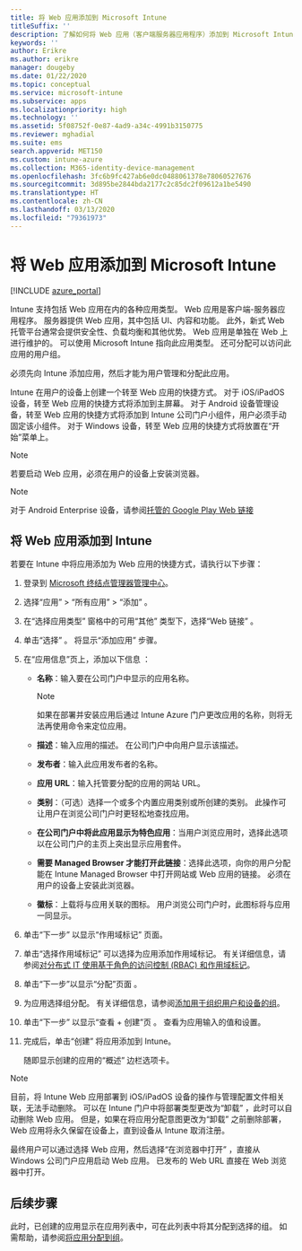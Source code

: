 ```yaml
---
title: 将 Web 应用添加到 Microsoft Intune
titleSuffix: ''
description: 了解如何将 Web 应用（客户端服务器应用程序）添加到 Microsoft Intune。
keywords: ''
author: Erikre
ms.author: erikre
manager: dougeby
ms.date: 01/22/2020
ms.topic: conceptual
ms.service: microsoft-intune
ms.subservice: apps
ms.localizationpriority: high
ms.technology: ''
ms.assetid: 5f08752f-0e87-4ad9-a34c-4991b3150775
ms.reviewer: mghadial
ms.suite: ems
search.appverid: MET150
ms.custom: intune-azure
ms.collection: M365-identity-device-management
ms.openlocfilehash: 3fc6b9fc427ab6e0dc0488061378e78060527676
ms.sourcegitcommit: 3d895be2844bda2177c2c85dc2f09612a1be5490
ms.translationtype: HT
ms.contentlocale: zh-CN
ms.lasthandoff: 03/13/2020
ms.locfileid: "79361973"
---
```

# <a name="add-web-apps-to-microsoft-intune"></a>将 Web 应用添加到 Microsoft Intune

[!INCLUDE [azure_portal](../includes/azure_portal.md)]

Intune 支持包括 Web 应用在内的各种应用类型。 Web 应用是客户端-服务器应用程序。 服务器提供 Web 应用，其中包括 UI、内容和功能。 此外，新式 Web 托管平台通常会提供安全性、负载均衡和其他优势。 Web 应用是单独在 Web 上进行维护的。 可以使用 Microsoft Intune 指向此应用类型。 还可分配可以访问此应用的用户组。 

必须先向 Intune 添加应用，然后才能为用户管理和分配此应用。 

Intune 在用户的设备上创建一个转至 Web 应用的快捷方式。 对于 iOS/iPadOS 设备，转至 Web 应用的快捷方式将添加到主屏幕。 对于 Android 设备管理设备，转至 Web 应用的快捷方式将添加到 Intune 公司门户小组件，用户必须手动固定该小组件。 对于 Windows 设备，转至 Web 应用的快捷方式将放置在“开始”菜单上。

> [!Note]
> 若要启动 Web 应用，必须在用户的设备上安装浏览器。 

> [!Note]
> 对于 Android Enterprise 设备，请参阅[托管的 Google Play Web 链接](apps-add-android-for-work.md#managed-google-play-web-links)

## <a name="add-a-web-app-to-intune"></a>将 Web 应用添加到 Intune
若要在 Intune 中将应用添加为 Web 应用的快捷方式，请执行以下步骤：

1. 登录到 [Microsoft 终结点管理器管理中心](https://go.microsoft.com/fwlink/?linkid=2109431)。
2. 选择“应用”   > “所有应用”   > “添加”  。
3. 在“选择应用类型”  窗格中的可用“其他”  类型下，选择“Web 链接”  。
4. 单击“选择”  。 将显示“添加应用”  步骤。
5. 在“应用信息”页上，添加以下信息  ：
    - **名称**：输入要在公司门户中显示的应用名称。 

        > [!NOTE]
        > 如果在部署并安装应用后通过 Intune Azure 门户更改应用的名称，则将无法再使用命令来定位应用。

    - **描述**：输入应用的描述。 在公司门户中向用户显示该描述。
    - **发布者**：输入此应用发布者的名称。
    - **应用 URL**：输入托管要分配的应用的网站 URL。
    - **类别**：（可选）选择一个或多个内置应用类别或所创建的类别。 此操作可让用户在浏览公司门户时更轻松地查找应用。
    - **在公司门户中将此应用显示为特色应用**：当用户浏览应用时，选择此选项以在公司门户的主页上突出显示应用套件。
    - **需要 Managed Browser 才能打开此链接**：选择此选项，向你的用户分配能在 Intune Managed Browser 中打开网站或 Web 应用的链接。 必须在用户的设备上安装此浏览器。
    - **徽标**：上载将与应用关联的图标。 用户浏览公司门户时，此图标将与应用一同显示。
6. 单击“下一步”  以显示“作用域标记”  页面。
7. 单击“选择作用域标记”  可以选择为应用添加作用域标记。 有关详细信息，请参阅[对分布式 IT 使用基于角色的访问控制 (RBAC) 和作用域标记](../fundamentals/scope-tags.md)。
8. 单击“下一步”以显示“分配”页面   。
9. 为应用选择组分配。 有关详细信息，请参阅[添加用于组织用户和设备的组](../fundamentals/groups-add.md)。 
10. 单击“下一步”  以显示“查看 + 创建”页  。 查看为应用输入的值和设置。
11. 完成后，单击“创建”  将应用添加到 Intune。

    随即显示创建的应用的“概述”  边栏选项卡。

> [!Note]
> 目前，将 Intune Web 应用部署到 iOS/iPadOS 设备的操作与管理配置文件相关联，无法手动删除。 可以在 Intune 门户中将部署类型更改为“卸载”  ，此时可以自动删除 Web 应用。 但是，如果在将应用分配意图更改为“卸载”  之前删除部署，Web 应用将永久保留在设备上，直到设备从 Intune 取消注册。

最终用户可以通过选择 Web 应用，然后选择“在浏览器中打开”  ，直接从 Windows 公司门户应用启动 Web 应用。 已发布的 Web URL 直接在 Web 浏览器中打开。 

## <a name="next-steps"></a>后续步骤

此时，已创建的应用显示在应用列表中，可在此列表中将其分配到选择的组。 如需帮助，请参阅[将应用分配到组](apps-deploy.md)。 
